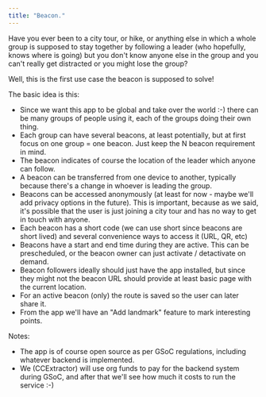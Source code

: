 ```yaml
---
title: "Beacon."
---
```


Have you ever been to a city tour, or hike, or anything else in which a whole group is supposed to stay together by following a leader (who hopefully, knows where is going) but you don't know anyone else in the group and you can't really get distracted or you might lose the group?

Well, this is the first use case the beacon is supposed to solve!

The basic idea is this:

- Since we want this app to be global and take over the world :-) there can be many groups of people using it, each of the groups doing their own thing.
- Each group can have several beacons, at least potentially, but at first focus on one group = one beacon. Just keep the N beacon requirement in mind.
- The beacon indicates of course the location of the leader which anyone can follow.
- A beacon can be transferred from one device to another, typically because there's a change in whoever is leading the group.
- Beacons can be accessed anonymously (at least for now - maybe we'll add privacy options in the future). This is important, because as we said, it's possible that the user is just joining a city tour and has no way to get in touch with anyone.
- Each beacon has a short code (we can use short since beacons are short lived) and several convenience ways to access it (URL, QR, etc)
- Beacons have a start and end time during they are active. This can be prescheduled, or the beacon owner can just activate / detactivate on demand.
- Beacon followers ideally should just have the app installed, but since they might not the beacon URL should provide at least basic page with the current location.
- For an active beacon (only) the route is saved so the user can later share it.
- From the app we'll have an "Add landmark" feature to mark interesting points.

Notes:
- The app is of course open source as per GSoC regulations, including whatever backend is implemented. 
- We (CCExtractor) will use org funds to pay for the backend system during GSoC, and after that we'll see how much it costs to run the service :-)

